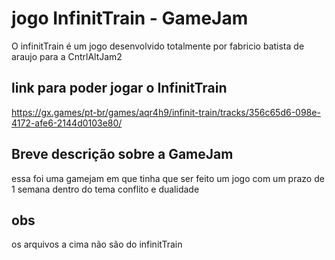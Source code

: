 # jogo InfinitTrain - GameJam

O infinitTrain é um jogo desenvolvido totalmente por fabricio batista de araujo para a CntrlAltJam2

## link para poder jogar o InfinitTrain
https://gx.games/pt-br/games/aqr4h9/infinit-train/tracks/356c65d6-098e-4172-afe6-2144d0103e80/

## Breve descrição sobre a GameJam

essa foi uma gamejam em que tinha que ser feito um jogo com um prazo de 1 semana dentro do tema conflito e dualidade

## obs 
os arquivos a cima não são do infinitTrain 


 
